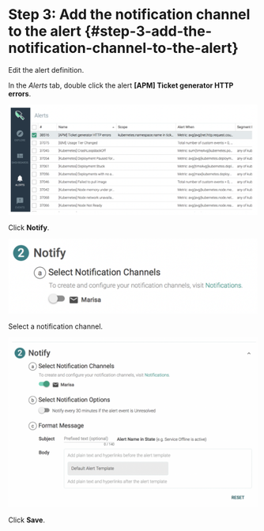 # Step 3: Add the notification channel to the alert {#step-3-add-the-notification-channel-to-the-alert}

Edit the alert definition.

In the _Alerts_ tab, double click the alert **[APM] Ticket generator HTTP errors**.

![ ](../images/sysdig_img96.png)

Click **Notify**.

![ ](../images/sysdig_img97.png)

Select a notification channel.

![ ](../images/sysdig_img98.png)

Click **Save**.
